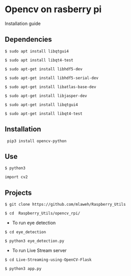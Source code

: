 # Opencv on rasberry pi
 Installation guide

## Dependencies
```$ sudo apt install libqtgui4```

```$ sudo apt install libqt4-test```

```$ sudo apt-get install libhdf5-dev```

```$ sudo apt-get install libhdf5-serial-dev```

```$ sudo apt-get install libatlas-base-dev```

```$ sudo apt-get install libjasper-dev ```

```$ sudo apt-get install libqtgui4 ```

```$ sudo apt-get install libqt4-test```


## Installation

``` pip3 install opencv-python```

## Use
``` $ python3 ```

``` import cv2 ```

## Projects
``` 
$ git clone https://github.com/mlaweh/Raspberry_Utils
``` 
``` 
$ cd  Raspberry_Utils/opencv_rpi/
```
* To run eye detection 
```
$ cd eye_detection
```
```
$ python3 eye_detection.py
```
* To run Live Stream server
```
$ cd Live-Streaming-using-OpenCV-Flask
```
```
$ python3 app.py
```



